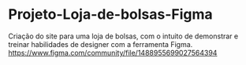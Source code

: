 # Projeto-Loja-de-bolsas-Figma
Criação do site para uma loja de bolsas, com o intuito de demonstrar e treinar habilidades de designer com a ferramenta Figma.
https://www.figma.com/community/file/1488955699027564394
